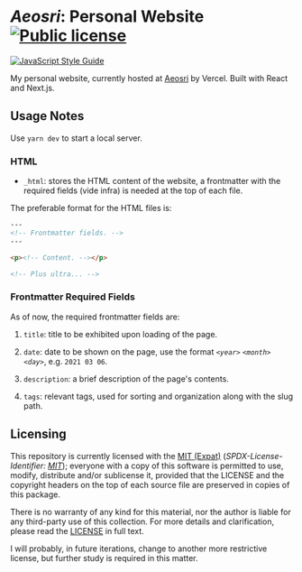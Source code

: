 <!--
  - Copyright (C) 2021 Matheus Fernandes Bigolin <mfrdrbigolin@disroot.org>
  - SPDX-License-Identifier: MIT
  -->

# *Aeosri*: Personal Website [![Public license](https://img.shields.io/badge/MIT_(Expat)-yellow?logo=spdx&logoColor=white)](./LICENSE)

[![JavaScript Style Guide](https://cdn.rawgit.com/standard/standard/master/badge.svg)](https://github.com/standard/standard)

My        personal        website,        currently        hosted        at
[Aeosri](https://aeosri.vercel.app)  by  Vercel.    Built  with  React  and
Next.js.

## Usage Notes

Use `yarn dev` to start a local server.

### HTML

* `_html`: stores  the HTML content of the website,  a frontmatter with the
  required fields (vide infra) is needed at the top of each file.

The preferable format for the HTML files is:

```html
---
<!-- Frontmatter fields. -->
---

<p><!-- Content. --></p>

<!-- Plus ultra... -->
```

### Frontmatter Required Fields

As of now, the required frontmatter fields are:

1. `title`: title to be exhibited upon loading of the page.

2.  `date`:  date to be  shown on the  page, use the  format `<`*`year`*`>`
    `<`*`month`*`>` `<`*`day`*`>`, e.g. `2021 03 06`.

3. `description`: a brief description of the page's contents.

4. `tags`: relevant tags, used for  sorting and organization along with the
   slug path.

## Licensing

This  repository is  currently licensed  with the  [MIT (Expat)](./LICENSE)
(*SPDX-License-Identifier:     [MIT](https://spdx.org/licenses/MIT.html)*);
everyone  with  a copy  of  this  software  is  permitted to  use,  modify,
distribute  and/or  sublicense  it,  provided  that  the  LICENSE  and  the
copyright headers on the top of each source file are preserved in copies of
this package.

There is  no warranty  of any  kind for  this material,  nor the  author is
liable for  any third-party use of  this collection.  For more  details and
clarification, please read the [LICENSE](./LICENSE) in full text.

I will probably,  in future iterations, change to  another more restrictive
license, but further study is required in this matter.
